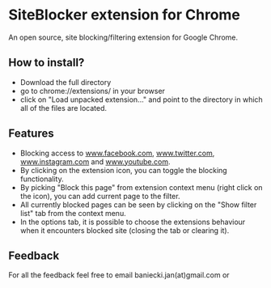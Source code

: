 # SiteBlocker extension for Chrome
An open source, site blocking/filtering extension for Google Chrome.

## How to install?
- Download the full directory
- go to chrome://extensions/ in your browser
- click on "Load unpacked extension..." and point to the directory in which all of the files are located.

## Features
- Blocking access to www.facebook.com, www.twitter.com, www.instagram.com and www.youtube.com.
- By clicking on the extension icon, you can toggle the blocking functionality.
- By picking "Block this page" from extension context menu (right click on the icon), you can add current page to the filter.
- All currently blocked pages can be seen by clicking on the "Show filter list" tab from the context menu. 
- In the options tab, it is possible to choose the extensions behaviour when it encounters blocked site (closing the tab or clearing it).

## Feedback
For all the feedback feel free to email baniecki.jan(at)gmail.com or  
